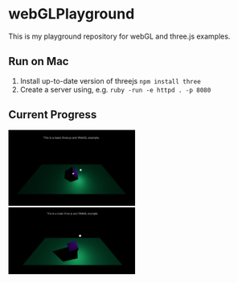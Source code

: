 # webGLPlayground
This is my playground repository for webGL and three.js examples.

## Run on Mac
1. Install up-to-date version of threejs `npm install three`
2. Create a server using, e.g. `ruby -run -e httpd . -p 8080`

## Current Progress
<img src="./img/currentScene.png" width=50% height=50%>
<img src="./img/currentScene2.png" width=50% height=50%>